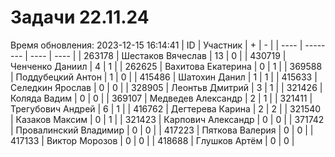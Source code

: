 # Задачи 22.11.24
Время обновления: 2023-12-15 16:14:41
| ID   | Участник | +    | -    |
| ---- | -------- | ---- | ---- |
| 263178 | Шестаков Вячеслав | 13 | 0 |
| 430719 | Ченченко Даниил | 4 | 1 |
| 262625 | Вахитова Екатерина | 0 | 1 |
| 369588 | Поддубецкий Антон | 1 | 0 |
| 415486 | Шатохин Данил | 1 | 1 |
| 415633 | Селедкин Ярослав | 0 | 0 |
| 328905 | Леонтьв Дмитрий | 3 | 1 |
| 321426 | Коляда Вадим | 0 | 0 |
| 369107 | Медведев Александр | 2 | 1 |
| 321411 | Трегубович Андрей | 6 | 1 |
| 416762 | Дегтерева Карина | 2 | 2 |
| 321540 | Казаков Максим | 0 | 1 |
| 321423 | Карпович Александр | 0 | 0 |
| 371742 | Провалинский Владимир | 0 | 0 |
| 417223 | Пяткова Валерия | 0 | 0 |
| 417133 | Виктор Морозов | 0 | 0 |
| 418688 | Глушков Артём | 0 | 0 |
